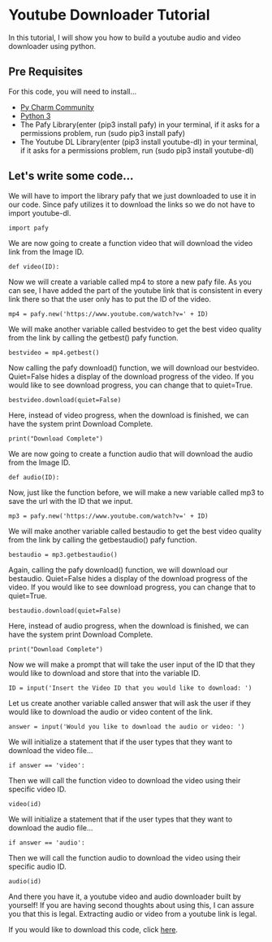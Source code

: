 # Youtube Downloader Tutorial

In this tutorial, I will show you how to build a youtube audio and video downloader using python.

## Pre Requisites
For this code, you will need to install...
- [Py Charm Community](https://www.jetbrains.com/pycharm/download/#section=mac)
- [Python 3](https://www.python.org/downloads/)
- The Pafy Library(enter (pip3 install pafy) in your terminal, if it asks for a permissions problem, run (sudo pip3 install pafy)
- The Youtube DL Library(enter (pip3 install youtube-dl) in your terminal, if it asks for a permissions problem, run (sudo pip3 install youtube-dl)

## Let's write some code...

We will have to import the library pafy that we just downloaded to use it in our code. Since pafy utilizes it to download the links so we do not have to import youtube-dl.
```
import pafy
```

We are now going to create a function video that will download the video link from the Image ID.
```
def video(ID):
```

Now we will create a variable called mp4 to store a new pafy file. As you can see, I have added the part of the youtube link that is consistent in every link there so that the user only has to put the ID of the video.
```
mp4 = pafy.new('https://www.youtube.com/watch?v=' + ID)
```

We will make another variable called bestvideo to get the best video quality from the link by calling the getbest() pafy function.
```
bestvideo = mp4.getbest()
```

Now calling the pafy download() function, we will download our bestvideo. Quiet=False hides a display of the download progress of the video. If you would like to see download progress, you can change that to quiet=True.
```
bestvideo.download(quiet=False)
```

Here, instead of video progress, when the download is finished, we can have the system print Download Complete.
```
print("Download Complete")
```

We are now going to create a function audio that will download the audio from the Image ID.
```
def audio(ID):
```

Now, just like the function before, we will make a new variable called mp3 to save the url with the ID that we input.
```
mp3 = pafy.new('https://www.youtube.com/watch?v=' + ID)
```

We will make another variable called bestaudio to get the best video quality from the link by calling the getbestaudio() pafy function.
```
bestaudio = mp3.getbestaudio()
```

Again, calling the pafy download() function, we will download our bestaudio. Quiet=False hides a display of the download progress of the video. If you would like to see download progress, you can change that to quiet=True.
```
bestaudio.download(quiet=False)
```

Here, instead of audio progress, when the download is finished, we can have the system print Download Complete.
```
print("Download Complete")
```

Now we will make a prompt that will take the user input of the ID that they would like to download and store that into the variable ID.
```
ID = input('Insert the Video ID that you would like to download: ')
```

Let us create another variable called answer that will ask the user if they would like to download the audio or video content of the link.
```
answer = input('Would you like to download the audio or video: ')
```

We will initialize a statement that if the user types that they want to download the video file...
```
if answer == 'video':
```

Then we will call the function video to download the video using their specific video ID.
```
video(id)
```

We will initialize a statement that if the user types that they want to download the audio file...
```
if answer == 'audio':
```

Then we will call the function audio to download the video using their specific audio ID.
```
audio(id)
```

And there you have it, a youtube video and audio downloader built by yourself! If you are having second thoughts about using this, I can assure you that this is legal. Extracting audio or video from a youtube link is legal.

If you would like to download this code, click [here](Youtube/YOUTUBE.py).
